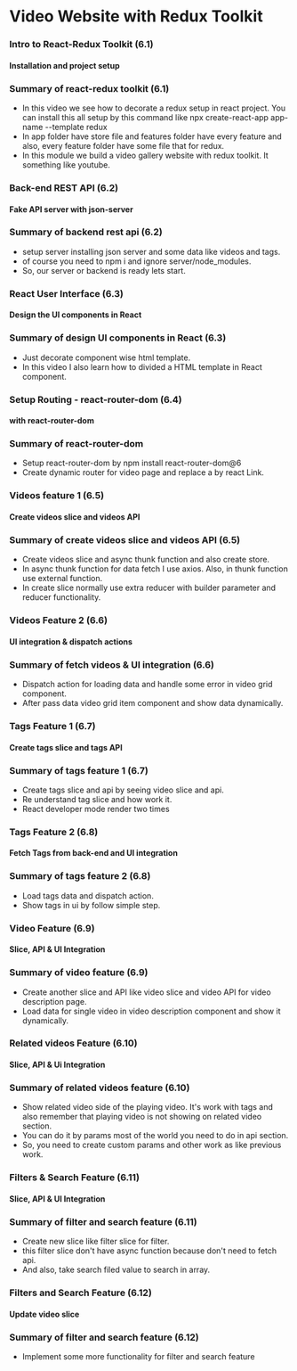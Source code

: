 # Video Website with Redux Toolkit

### Intro to React-Redux Toolkit (6.1)

#### Installation and project setup

### Summary of react-redux toolkit (6.1)

- In this video we see how to decorate a redux setup in react project. You can install this all setup by this command like npx create-react-app app-name --template redux
- In app folder have store file and features folder have every feature and also, every feature folder have some file that for redux.
- In this module we build a video gallery website with redux toolkit. It something like youtube.

### Back-end REST API (6.2)

#### Fake API server with json-server

### Summary of backend rest api (6.2)

- setup server installing json server and some data like videos and tags.
- of course you need to npm i and ignore server/node_modules.
- So, our server or backend is ready lets start.

### React User Interface (6.3)

#### Design the UI components in React

### Summary of design UI components in React (6.3)

- Just decorate component wise html template.
- In this video I also learn how to divided a HTML template in React component.

### Setup Routing - react-router-dom (6.4)

#### with react-router-dom

### Summary of react-router-dom

- Setup react-router-dom by npm install react-router-dom@6
- Create dynamic router for video page and replace a by react Link.

### Videos feature 1 (6.5)

#### Create videos slice and videos API

### Summary of create videos slice and videos API (6.5)

- Create videos slice and async thunk function and also create store.
- In async thunk function for data fetch I use axios. Also, in thunk function use external function.
- In create slice normally use extra reducer with builder parameter and reducer functionality.

### Videos Feature 2 (6.6)

#### UI integration & dispatch actions

### Summary of fetch videos & UI integration (6.6)

- Dispatch action for loading data and handle some error in video grid component.
- After pass data video grid item component and show data dynamically.

### Tags Feature 1 (6.7)

#### Create tags slice and tags API

### Summary of tags feature 1 (6.7)

- Create tags slice and api by seeing video slice and api.
- Re understand tag slice and how work it.
- React developer mode render two times

### Tags Feature 2 (6.8)

#### Fetch Tags from back-end and UI integration

### Summary of tags feature 2 (6.8)

- Load tags data and dispatch action.
- Show tags in ui by follow simple step.

### Video Feature (6.9)

#### Slice, API & UI Integration

### Summary of video feature (6.9)

- Create another slice and API like video slice and video API for video description page.
- Load data for single video in video description component and show it dynamically.

### Related videos Feature (6.10)

#### Slice, API & Ui Integration

### Summary of related videos feature (6.10)

- Show related video side of the playing video. It's work with tags and also remember that playing video is not showing on related video section.
- You can do it by params most of the world you need to do in api section.
- So, you need to create custom params and other work as like previous work.

### Filters & Search Feature (6.11)

#### Slice, API & UI Integration

### Summary of filter and search feature (6.11)

- Create new slice like filter slice for filter.
- this filter slice don't have async function because don't need to fetch api.
- And also, take search filed value to search in array.

### Filters and Search Feature (6.12)

#### Update video slice

### Summary of filter and search feature (6.12)

- Implement some more functionality for filter and search feature
